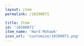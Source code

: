 ```yaml
---
layout: item
permalink: /10200071

title: Item
id: '10200071'
item_name: 'Hard Mohawk'
icon_url: 'customize/10200071.png'
---
```

